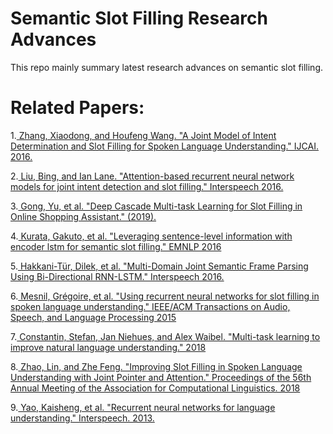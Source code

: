 # Semantic Slot Filling Research Advances

This repo mainly summary latest research advances on semantic slot filling.

# Related Papers:
1.[ Zhang, Xiaodong, and Houfeng Wang. "A Joint Model of Intent Determination and Slot Filling for Spoken Language Understanding." IJCAI. 2016.](https://www.ijcai.org/Proceedings/16/Papers/425.pdf)

2.[ Liu, Bing, and Ian Lane. "Attention-based recurrent neural network models for joint intent detection and slot filling." Interspeech 2016.](https://arxiv.org/abs/1609.01454)

3.[ Gong, Yu, et al. "Deep Cascade Multi-task Learning for Slot Filling in Online Shopping Assistant." (2019).](http://www.cs.sjtu.edu.cn/~kzhu/papers/kzhu-slot.pdf)

4.[ Kurata, Gakuto, et al. "Leveraging sentence-level information with encoder lstm for semantic slot filling." EMNLP 2016](https://arxiv.org/abs/1601.01530.pdf)

5.[ Hakkani-Tür, Dilek, et al. "Multi-Domain Joint Semantic Frame Parsing Using Bi-Directional RNN-LSTM." Interspeech 2016.](https://pdfs.semanticscholar.org/d644/ae996755c803e067899bdd5ea52498d7091d.pdf)

6.[ Mesnil, Grégoire, et al. "Using recurrent neural networks for slot filling in spoken language understanding." IEEE/ACM Transactions on Audio, Speech, and Language Processing 2015](https://ieeexplore.ieee.org/abstract/document/6998838)

7.[ Constantin, Stefan, Jan Niehues, and Alex Waibel. "Multi-task learning to improve natural language understanding." 2018](https://arxiv.org/abs/1812.06876.pdf)

8.[ Zhao, Lin, and Zhe Feng. "Improving Slot Filling in Spoken Language Understanding with Joint Pointer and Attention." Proceedings of the 56th Annual Meeting of the Association for Computational Linguistics. 2018](http://www.aclweb.org/anthology/P18-2068)

9.[ Yao, Kaisheng, et al. "Recurrent neural networks for language understanding." Interspeech. 2013.](https://www.isca-speech.org/archive/archive_papers/interspeech_2013/i13_2524.pdf)